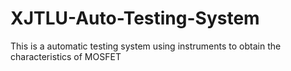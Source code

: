 # XJTLU-Auto-Testing-System
This is a automatic testing system using instruments to obtain the characteristics of MOSFET
